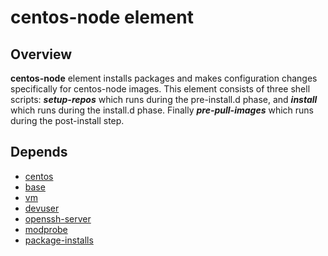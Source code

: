 # centos-node element

## Overview

**centos-node** element installs packages and makes configuration changes
specifically for centos-node images. This element consists of three
shell scripts:  ***setup-repos*** which runs during the pre-install.d phase,
and ***install***  which runs during the install.d phase. Finally
***pre-pull-images*** which runs during the post-install step.

## Depends

* [centos](https://docs.openstack.org/diskimage-builder/latest/elements/centos/README.html)
* [base](https://docs.openstack.org/diskimage-builder/latest/elements/base/README.html)
* [vm](https://docs.openstack.org/diskimage-builder/latest/elements/vm/README.html)
* [devuser](https://docs.openstack.org/diskimage-builder/latest/elements/devuser/README.html)
* [openssh-server](https://docs.openstack.org/diskimage-builder/latest/elements/openssh-server/README.html)
* [modprobe](https://docs.openstack.org/diskimage-builder/latest/elements/modprobe/README.html)
* [package-installs](https://docs.openstack.org/diskimage-builder/latest/elements/package-installs/README.html)
